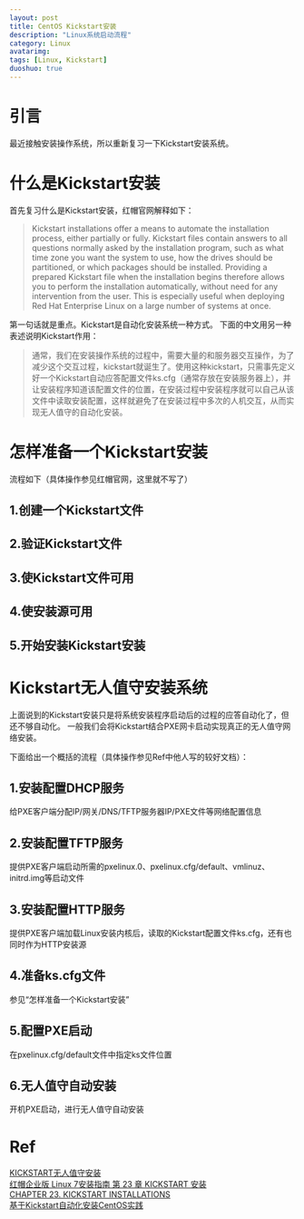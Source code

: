 ```yaml
---
layout: post
title: CentOS Kickstart安装
description: "Linux系统启动流程"
category: Linux
avatarimg:
tags: [Linux, Kickstart]
duoshuo: true
---
```


# 引言
最近接触安装操作系统，所以重新复习一下Kickstart安装系统。

# 什么是Kickstart安装
首先复习什么是Kickstart安装，红帽官网解释如下：
> Kickstart installations offer a means to automate the installation process, either partially or fully. Kickstart files contain answers to all questions normally asked by the installation program, such as what time zone you want the system to use, how the drives should be partitioned, or which packages should be installed. Providing a prepared Kickstart file when the installation begins therefore allows you to perform the installation automatically, without need for any intervention from the user. This is especially useful when deploying Red Hat Enterprise Linux on a large number of systems at once.

第一句话就是重点。Kickstart是自动化安装系统一种方式。
下面的中文用另一种表述说明Kickstart作用：

> 通常，我们在安装操作系统的过程中，需要大量的和服务器交互操作，为了减少这个交互过程，kickstart就诞生了。使用这种kickstart，只需事先定义好一个Kickstart自动应答配置文件ks.cfg（通常存放在安装服务器上），并让安装程序知道该配置文件的位置，在安装过程中安装程序就可以自己从该文件中读取安装配置，这样就避免了在安装过程中多次的人机交互，从而实现无人值守的自动化安装。

# 怎样准备一个Kickstart安装
流程如下（具体操作参见红帽官网，这里就不写了）

## 1.创建一个Kickstart文件

## 2.验证Kickstart文件    

## 3.使Kickstart文件可用  

## 4.使安装源可用  

## 5.开始安装Kickstart安装  



# Kickstart无人值守安装系统

上面说到的Kickstart安装只是将系统安装程序启动后的过程的应答自动化了，但还不够自动化。
一般我们会将Kickstart结合PXE网卡启动实现真正的无人值守网络安装。

下面给出一个概括的流程（具体操作参见Ref中他人写的较好文档）：

## 1.安装配置DHCP服务
给PXE客户端分配IP/网关/DNS/TFTP服务器IP/PXE文件等网络配置信息

## 2.安装配置TFTP服务
提供PXE客户端启动所需的pxelinux.0、pxelinux.cfg/default、vmlinuz、initrd.img等启动文件

## 3.安装配置HTTP服务
提供PXE客户端加载Linux安装内核后，读取的Kickstart配置文件ks.cfg，还有也同时作为HTTP安装源

## 4.准备ks.cfg文件
参见“怎样准备一个Kickstart安装”

## 5.配置PXE启动
在pxelinux.cfg/default文件中指定ks文件位置


## 6.无人值守自动安装
开机PXE启动，进行无人值守自动安装

# Ref
[KICKSTART无人值守安装](http://www.zyops.com/autoinstall-kickstart)  
[红帽企业版 Linux 7安装指南 第 23 章 KICKSTART 安装](https://access.redhat.com/documentation/zh-CN/Red_Hat_Enterprise_Linux/7/html/Installation_Guide/chap-kickstart-installations.html)  
[CHAPTER 23. KICKSTART INSTALLATIONS](https://access.redhat.com/documentation/en-US/Red_Hat_Enterprise_Linux/7/html/Installation_Guide/chap-kickstart-installations.html)  
[基于Kickstart自动化安装CentOS实践](https://wsgzao.github.io/post/kickstart/)  


